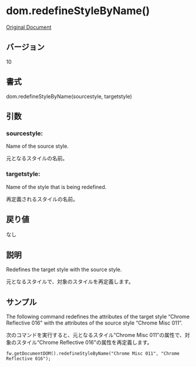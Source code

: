 # dom.redefineStyleByName()

[Original Document](http://help.adobe.com/en_US/fireworks/cs/extend/WS5b3ccc516d4fbf351e63e3d1183c94856c-7c36.html)

## バージョン

10

## 書式

dom.redefineStyleByName(sourcestyle, targetstyle)

## 引数
     
### sourcestyle:

Name of the source style.

元となるスタイルの名前。

### targetstyle:

Name of the style that is being redefined.

再定義されるスタイルの名前。

## 戻り値

なし

## 説明

Redefines the target style with the source style.

元となるスタイルで、対象のスタイルを再定義します。

## サンプル

The following command redefines the attributes of the target style “Chrome Reflective 016" with the attributes of the source style “Chrome Misc 011”.

次のコマンドを実行すると、元となるスタイル“Chrome Misc 011”の属性で、対象のスタイル“Chrome Reflective 016"の属性を再定義します。

```
fw.getDocumentDOM().redefineStyleByName("Chrome Misc 011", "Chrome Reflective 016");
```
